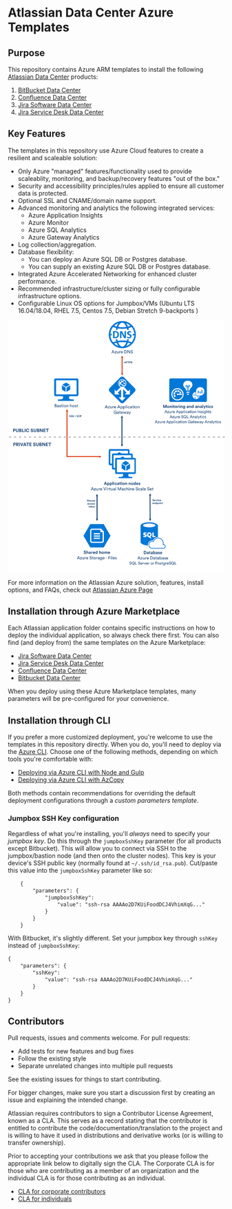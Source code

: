 # Atlassian Data Center Azure Templates

## Purpose
This repository contains Azure ARM templates to install the following [Atlassian Data Center](https://www.atlassian.com/enterprise/data-center) products:  

1. [BitBucket Data Center](https://www.atlassian.com/software/bitbucket/enterprise/data-center)  
2. [Confluence Data Center](https://www.atlassian.com/software/confluence/enterprise/data-center)  
3. [Jira Software Data Center](https://www.atlassian.com/enterprise/data-center/jira)  
4. [Jira Service Desk Data Center](https://www.atlassian.com/software/jira/service-desk/enterprise/data-center)  

## Key Features
The templates in this repository use Azure Cloud features to create a resilient and scaleable solution:  

*  Only Azure "managed" features/functionality used to provide scaleablity, monitoring, and backup/recovery features "out of the box."  
*  Security and accessibility principles/rules applied to ensure all customer data is protected.  
*  Optional SSL and CNAME/domain name support.  
*  Advanced monitoring and analytics the following integrated services:
    *  Azure Application Insights
    *  Azure Monitor
    *  Azure SQL Analytics
    *  Azure Gateway Analytics
*  Log collection/aggregation.  
*  Database flexibility:
    *  You can deploy an Azure SQL DB or Postgres database.  
    *  You can supply an existing Azure SQL DB or Postgres database.  
*  Integrated Azure Accelerated Networking for enhanced cluster performance.  
*  Recommended infrastructure/cluster sizing or fully configurable infrastructure options.
*  Configurable Linux OS options for Jumpbox/VMs (Ubuntu LTS 16.04/18.04, RHEL 7.5, Centos 7.5, Debian Stretch 9-backports )

![Azure Architecture](images/AzureArchitecture.png "Azure Architecture")

For more information on the Atlassian Azure solution, features, install options, and FAQs, check out [Atlassian Azure Page](https://www.atlassian.com/enterprise/data-center/azure)  

## Installation through Azure Marketplace

Each Atlassian application folder contains specific instructions on how to deploy the individual application, so always check there first. You can also find (and deploy from) the same templates on the Azure Marketplace:

*  [Jira Software Data Center](https://azuremarketplace.microsoft.com/en-us/marketplace/apps/atlassian.jira-data-center)
*  [Jira Service Desk Data Center](https://azuremarketplace.microsoft.com/en-us/marketplace/apps/atlassian.jira-service-desk)
*  [Confluence Data Center](https://azuremarketplace.microsoft.com/en-us/marketplace/apps/atlassian.confluence-data-center)
*  [Bitbucket Data Center](https://azuremarketplace.microsoft.com/en-us/marketplace/apps/atlassian.bbsdc)

When you deploy using these Azure Marketplace templates, many parameters will be pre-configured for your convenience.

## Installation through CLI

If you prefer a more customized deployment, you're welcome to use the templates in this repository directly. When you do, you'll need to deploy via the [Azure CLI](https://docs.microsoft.com/en-us/cli/azure/install-azure-cli?view=azure-cli-latest). Choose one of the following methods, depending on which tools you're comfortable with:

*  [Deploying via Azure CLI with Node and Gulp](DEVELOPING.md)
*  [Deploying via Azure CLI with AzCopy](DEVELOPING2.md)

Both methods contain recommendations for overriding the default deployment configurations through a _custom parameters template_.

### Jumpbox SSH Key configuration
Regardless of what you're installing, you'll *always* need to specify your _jumpbox key_. Do this through the `jumpboxSshKey` parameter (for all products except Bitbucket). This will allow you to connect via SSH to the jumpbox/bastion node (and then onto the cluster nodes). This key is your device's SSH public key (normally found at `~/.ssh/id_rsa.pub`). Cut/paste this value into the `jumpboxSshKey` parameter like so:
```
    {
        "parameters": {
            "jumpboxSshKey":
                "value": "ssh-rsa AAAAo2D7KUiFoodDCJ4VhimXqG..."
            }
        }
    }
```
With Bitbucket, it's slightly different. Set your jumpbox key through `sshKey` instead of `jumpboxSshKey`:
```
{
    "parameters": {
        "sshKey":
            "value": "ssh-rsa AAAAo2D7KUiFoodDCJ4VhimXqG..."
        }
    }
}
```

## Contributors

Pull requests, issues and comments welcome. For pull requests:

* Add tests for new features and bug fixes
* Follow the existing style
* Separate unrelated changes into multiple pull requests

See the existing issues for things to start contributing.

For bigger changes, make sure you start a discussion first by creating
an issue and explaining the intended change.

Atlassian requires contributors to sign a Contributor License Agreement,
known as a CLA. This serves as a record stating that the contributor is
entitled to contribute the code/documentation/translation to the project
and is willing to have it used in distributions and derivative works
(or is willing to transfer ownership).

Prior to accepting your contributions we ask that you please follow the appropriate
link below to digitally sign the CLA. The Corporate CLA is for those who are
contributing as a member of an organization and the individual CLA is for
those contributing as an individual.

* [CLA for corporate contributors](https://na2.docusign.net/Member/PowerFormSigning.aspx?PowerFormId=e1c17c66-ca4d-4aab-a953-2c231af4a20b)
* [CLA for individuals](https://na2.docusign.net/Member/PowerFormSigning.aspx?PowerFormId=3f94fbdc-2fbe-46ac-b14c-5d152700ae5d)
